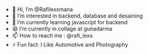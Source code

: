 - 👋 Hi, I’m @Rafilexsmana
- 👀 I’m interested in backend, database and desaining
- 🌱 I’m currently learning javascript for backend
- 😄 I’m currently in collage at gunadarma
- 📫 How to reach me : @rafi_lexs
- ⚡ Fun fact: I Like Automotive and Photography


